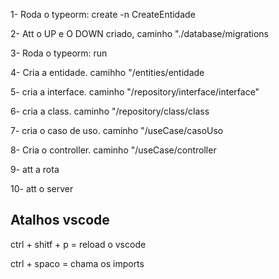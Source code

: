 
1- Roda o typeorm: create -n CreateEntidade

2- Att o UP e O DOWN criado, caminho "./database/migrations

3- Roda o typeorm: run

4- Cria a entidade. camihho "/entities/entidade

5- cria a interface. caminho "/repository/interface/interface"

6- cria a class. caminho "/repository/class/class

7- cria o caso de uso. caminho "/useCase/casoUso

8- Cria o controller. caminho "/useCase/controller

9- att a rota

10- att o server

## Atalhos vscode

ctrl + shitf + p = reload o vscode

ctrl + spaco = chama os imports
